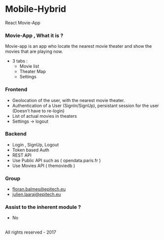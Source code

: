 # Mobile-Hybrid
React Movie-App 


### Movie-App , What it is ? ###

 Movie-app is an app who locate the nearest movie theater and show the movies that are playing now.
 * 3 tabs :
    - Movie list
    - Theater Map
    - Settings
    
### Frontend ###

* Geolocation of the user, with the nearest movie theater.
* Authentication of a User (SignIn/SignUp), persistant session for the user (Doesn't have to re-login) 
* List of actual movies in theaters
* Settings -> logout

### Backend ###

* Login , SignUp, Logout
* Token based Auth
* REST API
* Use Public API such as ( opendata.paris.fr )
* Use Movies API ( themoviedb )

### Group ###

* floran.balmes@epitech.eu
* julien.laaraj@epitech.eu

### Assist to the inherent module ? ###

* No

##
All rights reserved - 2017
